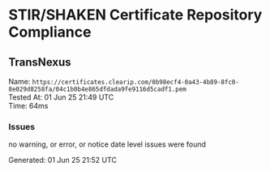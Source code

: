 # STIR/SHAKEN Certificate Repository Compliance

## TransNexus

Name: `https://certificates.clearip.com/0b98ecf4-0a43-4b89-8fc0-8e029d8258fa/04c1b0b4e865dfdada9fe9116d5cadf1.pem`\
Tested At: 01 Jun 25 21:49 UTC\
Time: 64ms

### Issues

no warning, or error, or notice date level issues were found

Generated: 01 Jun 25 21:52 UTC